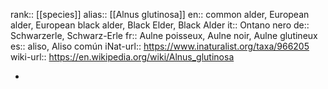 rank:: [[species]]
alias:: [[Alnus glutinosa]]
en:: common alder, European alder, European black alder, Black Elder, Black Alder
it:: Ontano nero
de:: Schwarzerle, Schwarz-Erle
fr:: Aulne poisseux, Aulne noir, Aulne glutineux
es:: aliso, Aliso común
iNat-url:: https://www.inaturalist.org/taxa/966205
wiki-url:: https://en.wikipedia.org/wiki/Alnus_glutinosa

-